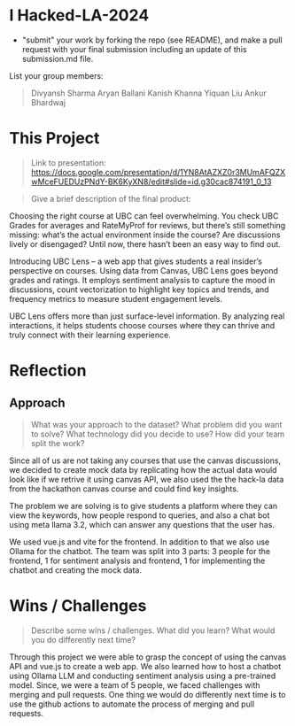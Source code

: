 # I Hacked-LA-2024
- "submit" your work by forking the repo (see README), and make a pull request with your final submission including an update of this submission.md file. 

List your group members:
> Divyansh Sharma
> Aryan Ballani
> Kanish Khanna
> Yiquan Liu
> Ankur Bhardwaj

# This Project
> Link to presentation: https://docs.google.com/presentation/d/1YN8AtAZXZ0r3MUmAFQZXwMceFUEDUzPNdY-BK6KyXN8/edit#slide=id.g30cac874191_0_13 



> Give a brief description of the final product:

Choosing the right course at UBC can feel overwhelming. You check UBC Grades for averages and RateMyProf for reviews, but there’s still something missing: what’s the actual environment inside the course? Are discussions lively or disengaged? Until now, there hasn’t been an easy way to find out.

Introducing UBC Lens – a web app that gives students a real insider’s perspective on courses. Using data from Canvas, UBC Lens goes beyond grades and ratings. It employs sentiment analysis to capture the mood in discussions, count vectorization to highlight key topics and trends, and frequency metrics to measure student engagement levels.

UBC Lens offers more than just surface-level information. By analyzing real interactions, it helps students choose courses where they can thrive and truly connect with their learning experience.

# Reflection
## Approach
> What was your approach to the dataset? What problem did you want to solve? What technology did you decide to use? How did your team split the work?


Since all of us are not taking any courses that use the canvas discussions, we decided to create mock data by replicating how the actual data would look like if we retrive it using canvas API, we also used the the hack-la data from the hackathon canvas course and could find key insights. 

The problem we are solving is to give students a platform where they can view the keywords, how people respond to queries, and also a chat bot using meta llama 3.2, which can answer any questions that the user has.

We used vue.js and vite for the frontend. In addition to that we also use Ollama for the chatbot.
The team was split into 3 parts: 3 people for the frontend, 1 for sentiment analysis and frontend, 1 for implementing the chatbot and creating the mock data.
# Wins / Challenges
> Describe some wins / challenges. What did you learn? What would you do differently next time?

Through this project we were able to grasp the concept of using the canvas API and vue.js to create a web app. We also learned how to host a chatbot using Ollama LLM and conducting sentiment analysis using a pre-trained model. Since, we were a team of 5 people, we faced challenges with merging and pull requests. One thing we would do differently next time is to use the github actions to automate the process of merging and pull requests.


